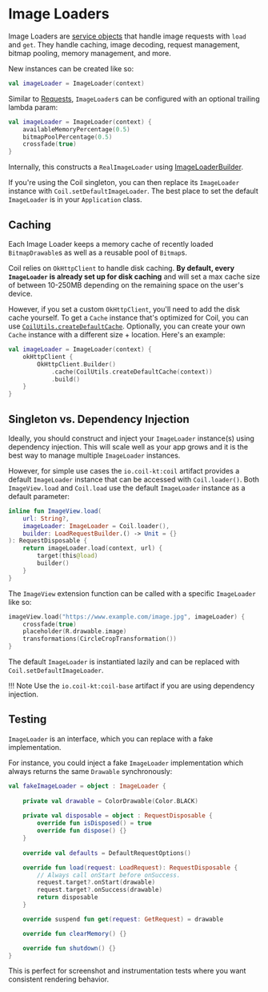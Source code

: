 # Image Loaders

Image Loaders are [service objects](https://publicobject.com/2019/06/10/value-objects-service-objects-and-glue/) that handle image requests with `load` and `get`. They handle caching, image decoding, request management, bitmap pooling, memory management, and more.

New instances can be created like so:

```kotlin
val imageLoader = ImageLoader(context)
```

Similar to [Requests](requests.md), `ImageLoader`s can be configured with an optional trailing lambda param:

```kotlin
val imageLoader = ImageLoader(context) {
    availableMemoryPercentage(0.5)
    bitmapPoolPercentage(0.5)
    crossfade(true)
}
```

Internally, this constructs a `RealImageLoader` using [ImageLoaderBuilder](../api/coil-base/coil/-image-loader-builder).

If you're using the Coil singleton, you can then replace its `ImageLoader` instance with `Coil.setDefaultImageLoader`. The best place to set the default `ImageLoader` is in your `Application` class.

## Caching

Each Image Loader keeps a memory cache of recently loaded `BitmapDrawable`s as well as a reusable pool of `Bitmap`s.

Coil relies on `OkHttpClient` to handle disk caching. **By default, every `ImageLoader` is already set up for disk caching** and will set a max cache size of between 10-250MB depending on the remaining space on the user's device.

However, if you set a custom `OkHttpClient`, you'll need to add the disk cache yourself. To get a `Cache` instance that's optimized for Coil, you can use [`CoilUtils.createDefaultCache`](../api/coil-base/coil.util/-coil-utils/create-default-cache/). Optionally, you can create your own `Cache` instance with a different size + location. Here's an example:

```kotlin
val imageLoader = ImageLoader(context) {
    okHttpClient {
        OkHttpClient.Builder()
            .cache(CoilUtils.createDefaultCache(context))
            .build()
    }
}
```

## Singleton vs. Dependency Injection

Ideally, you should construct and inject your `ImageLoader` instance(s) using dependency injection. This will scale well as your app grows and it is the best way to manage multiple `ImageLoader` instances.

However, for simple use cases the `io.coil-kt:coil` artifact provides a default `ImageLoader` instance that can be accessed with `Coil.loader()`. Both `ImageView.load` and `Coil.load` use the default `ImageLoader` instance as a default parameter:

```kotlin
inline fun ImageView.load(
    url: String?,
    imageLoader: ImageLoader = Coil.loader(),
    builder: LoadRequestBuilder.() -> Unit = {}
): RequestDisposable {
    return imageLoader.load(context, url) {
        target(this@load)
        builder()
    }
}
```

The `ImageView` extension function can be called with a specific `ImageLoader` like so:

```kotlin
imageView.load("https://www.example.com/image.jpg", imageLoader) {
    crossfade(true)
    placeholder(R.drawable.image)
    transformations(CircleCropTransformation())
}
```

The default `ImageLoader` is instantiated lazily and can be replaced with `Coil.setDefaultImageLoader`.

!!! Note
    Use the `io.coil-kt:coil-base` artifact if you are using dependency injection.

## Testing

`ImageLoader` is an interface, which you can replace with a fake implementation.

For instance, you could inject a fake `ImageLoader` implementation which always returns the same `Drawable` synchronously:

```kotlin
val fakeImageLoader = object : ImageLoader {
    
    private val drawable = ColorDrawable(Color.BLACK)
    
    private val disposable = object : RequestDisposable {
        override fun isDisposed() = true
        override fun dispose() {}
    }
    
    override val defaults = DefaultRequestOptions()

    override fun load(request: LoadRequest): RequestDisposable {
        // Always call onStart before onSuccess.
        request.target?.onStart(drawable)
        request.target?.onSuccess(drawable)
        return disposable
    }

    override suspend fun get(request: GetRequest) = drawable

    override fun clearMemory() {}

    override fun shutdown() {}
}
```

This is perfect for screenshot and instrumentation tests where you want consistent rendering behavior.
